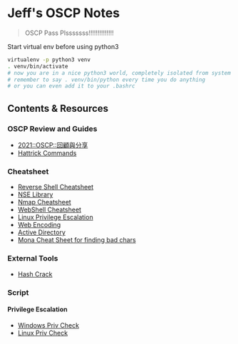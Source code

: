 # Jeff's OSCP Notes
> OSCP Pass Plsssssss!!!!!!!!!!!!!!

Start virtual env before using python3
```bash
virtualenv -p python3 venv
. venv/bin/activate
# now you are in a nice python3 world, completely isolated from system python
# remember to say . venv/bin/python every time you do anything
# or you can even add it to your .bashrc
```

## Contents & Resources

### OSCP Review and Guides
- [2021::OSCP::回顧與分享](http://blog.terrynini.tw/tw/2021-OSCP-%E5%9B%9E%E9%A1%A7%E8%88%87%E5%88%86%E4%BA%AB/#Lab-%E7%9A%84%E5%BE%A1%E4%B8%89%E5%AE%B6)
- [Hattrick Commands](https://book.hacktricks.xyz/windows-hardening/windows-local-privilege-escalation/juicypotato)

### Cheatsheet
- [Reverse Shell Cheatsheet](https://github.com/swisskyrepo/PayloadsAllTheThings/blob/master/Methodology%20and%20Resources/Reverse%20Shell%20Cheatsheet.md#bash-tcp)
- [NSE Library](https://nmap.org/nsedoc/lib/)
- [Nmap Cheatsheet](https://www.stationx.net/nmap-cheat-sheet/)
- [WebShell Cheatsheet](https://github.com/danielmiessler/SecLists/tree/master/Web-Shells/FuzzDB)
- [Linux Privilege Escalation](https://gtfobins.github.io/gtfobins/chown/)
- [Web Encoding](https://www.w3schools.com/tags/ref_urlencode.asp)
- [Active Directory](https://wadcoms.github.io/)
- [Mona Cheat Sheet for finding bad chars](https://x3tb3t.github.io/2018/03/29/mona/#useful-mona-commands)

### External Tools
- [Hash Crack](https://crackstation.net/)

### Script

#### Privilege Escalation
- [Windows Priv Check](https://github.com/pentestmonkey/windows-privesc-check)
- [Linux Priv Check](https://github.com/HappyTreeFriend/linux-exploit-suggester)

